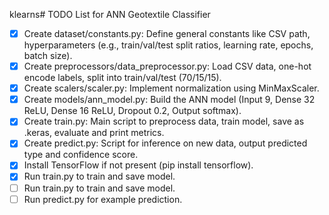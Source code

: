 klearns# TODO List for ANN Geotextile Classifier

- [x] Create dataset/constants.py: Define general constants like CSV path, hyperparameters (e.g., train/val/test split ratios, learning rate, epochs, batch size).
- [x] Create preprocessors/data_preprocessor.py: Load CSV data, one-hot encode labels, split into train/val/test (70/15/15).
- [x] Create scalers/scaler.py: Implement normalization using MinMaxScaler.
- [x] Create models/ann_model.py: Build the ANN model (Input 9, Dense 32 ReLU, Dense 16 ReLU, Dropout 0.2, Output softmax).
- [x] Create train.py: Main script to preprocess data, train model, save as .keras, evaluate and print metrics.
- [x] Create predict.py: Script for inference on new data, output predicted type and confidence score.
- [x] Install TensorFlow if not present (pip install tensorflow).
- [x] Run train.py to train and save model.
- [ ] Run train.py to train and save model.
- [ ] Run predict.py for example prediction.
